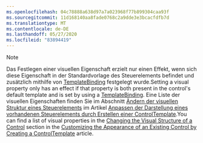 ```yaml
---
ms.openlocfilehash: 04c78888a638d97a7a023968f77b899304caa93f
ms.sourcegitcommit: 11d168140aa8fade0768c2a9dde3e3bcacfdfb7d
ms.translationtype: MT
ms.contentlocale: de-DE
ms.lasthandoff: 05/27/2020
ms.locfileid: "83894419"
---
```

> [!NOTE]
>  <span data-ttu-id="ab259-101">Das Festlegen einer visuellen Eigenschaft erzielt nur einen Effekt, wenn sich diese Eigenschaft in der Standardvorlage des Steuerelements befindet und zusätzlich mithilfe von [TemplateBinding](/dotnet/framework/wpf/advanced/templatebinding-markup-extension) festgelegt wurde.</span><span class="sxs-lookup"><span data-stu-id="ab259-101">Setting a visual property only has an effect if that property is both present in the control's default template and is set by using a [TemplateBinding](/dotnet/framework/wpf/advanced/templatebinding-markup-extension).</span></span> <span data-ttu-id="ab259-102">Eine Liste der visuellen Eigenschaften finden Sie im Abschnitt [Ändern der visuellen Struktur eines Steuerelements](/dotnet/framework/wpf/controls/customizing-the-appearance-of-an-existing-control#changing-the-visual-structure-of-a-control) im Artikel [Anpassen der Darstellung eines vorhandenen Steuerelements durch Erstellen einer ControlTemplate](/dotnet/framework/wpf/controls/customizing-the-appearance-of-an-existing-control).</span><span class="sxs-lookup"><span data-stu-id="ab259-102">You can find a list of visual properties in the [Changing the Visual Structure of a Control](/dotnet/framework/wpf/controls/customizing-the-appearance-of-an-existing-control#changing-the-visual-structure-of-a-control) section in the [Customizing the Appearance of an Existing Control by Creating a ControlTemplate](/dotnet/framework/wpf/controls/customizing-the-appearance-of-an-existing-control) article.</span></span>
  
